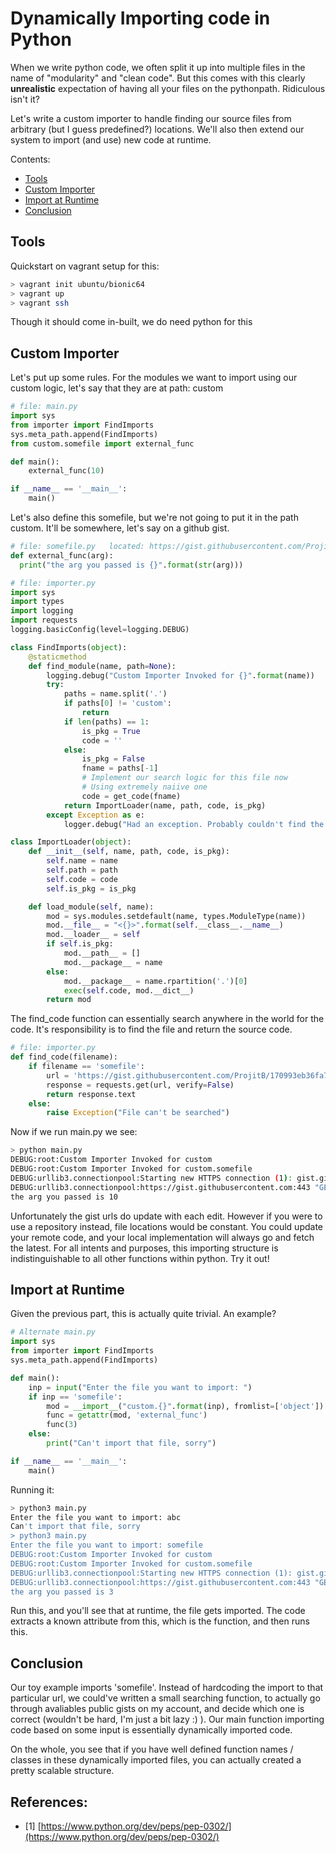 # Dynamically Importing code in Python

When we write python code, we often split it up into multiple files in the name of "modularity" and "clean code". But this comes with this clearly **unrealistic** expectation of having all your files on the pythonpath. Ridiculous isn't it?

Let's write a custom importer to handle finding our source files from arbitrary (but I guess predefined?) locations. We'll also then extend our system to import (and use) new code at runtime.

Contents:
- [Tools](#tools)
- [Custom Importer](#custom-importer)
- [Import at Runtime](#import-at-runtime)
- [Conclusion](#conclusion)


## Tools
Quickstart on vagrant setup for this:
``` bash
> vagrant init ubuntu/bionic64
> vagrant up
> vagrant ssh
```

Though it should come in-built, we do need python for this

## Custom Importer

Let's put up some rules. For the modules we want to import using our custom logic, let's say that they are at path: custom
```python
# file: main.py
import sys
from importer import FindImports
sys.meta_path.append(FindImports)
from custom.somefile import external_func

def main():
    external_func(10)

if __name__ == '__main__':
    main()

```

Let's also define this somefile, but we're not going to put it in the path custom. It'll be somewhere, let's say on a github gist.
```python
# file: somefile.py   located: https://gist.githubusercontent.com/ProjitB/170993eb36fa7f23152c745a36e63cfc/raw/d5577826bde341ab763688c3d7ab7a5d7848fb0b/somefile.py
def external_func(arg):
  print("the arg you passed is {}".format(str(arg)))

```

```python
# file: importer.py
import sys
import types
import logging
import requests
logging.basicConfig(level=logging.DEBUG)

class FindImports(object):
    @staticmethod
    def find_module(name, path=None):
        logging.debug("Custom Importer Invoked for {}".format(name))
        try:
            paths = name.split('.')
            if paths[0] != 'custom':
                return
            if len(paths) == 1:
                is_pkg = True
                code = ''
            else:
                is_pkg = False
                fname = paths[-1]
                # Implement our search logic for this file now
                # Using extremely naiive one
                code = get_code(fname)
            return ImportLoader(name, path, code, is_pkg)
        except Exception as e:
            logger.debug("Had an exception. Probably couldn't find the module. {}".format(e))

class ImportLoader(object):
    def __init__(self, name, path, code, is_pkg):
        self.name = name
        self.path = path
        self.code = code
        self.is_pkg = is_pkg

    def load_module(self, name):
        mod = sys.modules.setdefault(name, types.ModuleType(name))
        mod.__file__ = "<{}>".format(self.__class__.__name__)
        mod.__loader__ = self
        if self.is_pkg:
            mod.__path__ = []
            mod.__package__ = name
        else:
            mod.__package__ = name.rpartition('.')[0]
            exec(self.code, mod.__dict__)
        return mod
```

The find\_code function can essentially search anywhere in the world for the code. It's responsibility is to find the file and return the source code.
```python
# file: importer.py
def find_code(filename):
    if filename == 'somefile':
        url = 'https://gist.githubusercontent.com/ProjitB/170993eb36fa7f23152c745a36e63cfc/raw/d5577826bde341ab763688c3d7ab7a5d7848fb0b/somefile.py'
        response = requests.get(url, verify=False)
        return response.text
    else:
        raise Exception("File can't be searched")
```


Now if we run main.py we see:
``` bash
> python main.py
DEBUG:root:Custom Importer Invoked for custom
DEBUG:root:Custom Importer Invoked for custom.somefile
DEBUG:urllib3.connectionpool:Starting new HTTPS connection (1): gist.githubusercontent.com
DEBUG:urllib3.connectionpool:https://gist.githubusercontent.com:443 "GET /ProjitB/170993eb36fa7f23152c745a36e63cfc/raw/d5577826bde341ab763688c3d7ab7a5d7848fb0b/somefile.py HTTP/1.1" 200 76
the arg you passed is 10
```

Unfortunately the gist urls do update with each edit. However if you were to use a repository instead, file locations would be constant. You could update your remote code, and your local implementation will always go and fetch the latest.
For all intents and purposes, this importing structure is indistinguishable to all other functions within python. Try it out!

## Import at Runtime
Given the previous part, this is actually quite trivial.
An example?
```python
# Alternate main.py
import sys
from importer import FindImports
sys.meta_path.append(FindImports)

def main():
    inp = input("Enter the file you want to import: ")
    if inp == 'somefile':
        mod = __import__("custom.{}".format(inp), fromlist=['object'])
        func = getattr(mod, 'external_func')
        func(3)
    else:
        print("Can't import that file, sorry")

if __name__ == '__main__':
    main()
```
Running it:
```bash
> python3 main.py
Enter the file you want to import: abc
Can't import that file, sorry
> python3 main.py
Enter the file you want to import: somefile
DEBUG:root:Custom Importer Invoked for custom
DEBUG:root:Custom Importer Invoked for custom.somefile
DEBUG:urllib3.connectionpool:Starting new HTTPS connection (1): gist.githubusercontent.com
DEBUG:urllib3.connectionpool:https://gist.githubusercontent.com:443 "GET /ProjitB/170993eb36fa7f23152c745a36e63cfc/raw/d5577826bde341ab763688c3d7ab7a5d7848fb0b/somefile.py HTTP/1.1" 200 76
the arg you passed is 3
```

Run this, and you'll see that at runtime, the file gets imported. The code extracts a known attribute from this, which is the function, and then runs this.


## Conclusion
 Our toy example imports 'somefile'. Instead of hardcoding the import to that particular url, we could've written a small searching function, to actually go through avaliables public gists on my account, and decide which one is correct (wouldn't be hard, I'm just a bit lazy :) ). Our main function importing code based on some input is essentially dynamically imported code.

 On the whole, you see that if you have well defined function names / classes in these dynamically imported files, you can actually created a pretty scalable structure.


## References:
- [1] [https://www.python.org/dev/peps/pep-0302/](https://www.python.org/dev/peps/pep-0302/)
